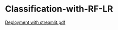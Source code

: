 # Classification-with-RF-LR
[Deployment with streamlit.pdf](https://github.com/user-attachments/files/19595523/Deployment.with.streamlit.pdf)
